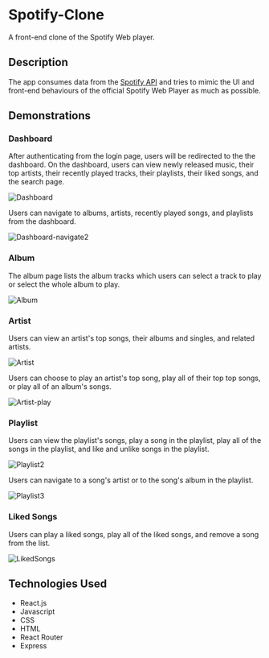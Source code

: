 # Spotify-Clone
A front-end clone of the Spotify Web player.


## Description
The app consumes data from the [Spotify API](https://developers.themoviedb.org/3/getting-started/introduction) and tries to mimic the UI and front-end behaviours of the official Spotify Web Player as much as possible.

## Demonstrations

### Dashboard
After authenticating from the login page, users will be redirected to the the dashboard. On the dashboard, users can view newly released music, their top artists, their recently played tracks, their playlists, their liked songs, and the search page.

![Dashboard](https://user-images.githubusercontent.com/42354863/193706801-65acee0b-2b9f-4bf5-9450-d34894d42704.gif)

Users can navigate to albums, artists, recently played songs, and playlists from the dashboard.

![Dashboard-navigate2](https://user-images.githubusercontent.com/42354863/193707223-ba98c56c-49c2-415f-ad79-856e6e856f39.gif)

### Album
The album page lists the album tracks which users can select a track to play or select the whole album to play.

![Album](https://user-images.githubusercontent.com/42354863/193707510-ea53c13f-6893-48fb-8a4a-9ca1a49865cf.gif)

### Artist
Users can view an artist's top songs, their albums and singles, and related artists.

![Artist](https://user-images.githubusercontent.com/42354863/193931378-336ffb87-efb6-4930-baf9-f440addf3366.gif)

Users can choose to play an artist's top song, play all of their top top songs, or play all of an album's songs.

![Artist-play](https://user-images.githubusercontent.com/42354863/193931912-6be4053f-04f0-4789-950b-3a2a440529f7.gif)

### Playlist
Users can view the playlist's songs, play a song in the playlist, play all of the songs in the playlist, and like and unlike songs in the playlist.

![Playlist2](https://user-images.githubusercontent.com/42354863/193935654-eca59444-7671-40a7-bc22-7d3baf702f8e.gif)

Users can navigate to a song's artist or to the song's album in the playlist.

![Playlist3](https://user-images.githubusercontent.com/42354863/193935904-afbc7dc7-8f95-4cfc-8b28-94543a65005b.gif)

### Liked Songs
Users can play a liked songs, play all of the liked songs, and remove a song from the list.

![LikedSongs](https://user-images.githubusercontent.com/42354863/193936405-85b42734-c762-48c8-90fe-f8672df74b0d.gif)

## Technologies Used
* React.js
* Javascript
* CSS
* HTML
* React Router
* Express

